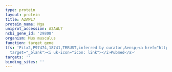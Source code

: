 ```yaml
---
type: protein
layout: protein
title: A2AWL7
protein_name: Mga
uniprot_accession: A2AWL7
ncbi_gene_id: '29808'
organism: Mus musculus
function: target gene
tfs: 'Pitx2,P97474,18741,TRRUST,inferred by curator,&ensp;<a href="https://www.ncbi.nlm.nih.gov/pubmed/?term=20129917%5Buid%5D"
  target="_blank"><i uk-icon="icon: link"></i>Pubmed</a>'
targets: ''
binding_sites: ''
---
```

